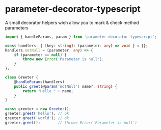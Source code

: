 # parameter-decorator-typescript

A small decorator helpers wich allow you to mark & check method parameters

```typescript
import { handleParams, param } from 'parameter-decorator-typescript';

const handlers: { [key: string]: (parameter: any) => void } = {};
handlers.notNull = (parameter: any) => {
    if (parameter == null) {
        throw new Error('Parameter is null');
    }
};

class Greeter {
    @handleParams(handlers)
    public greet(@param('notNull') name?: string) {
        return "Hello " + name;
    }
}

const greeter = new Greeter();
greeter.greet('hello'); // ok
greeter.greet('world'); // ok
greeter.greet();        // throws Error('Parameter is null')
```
